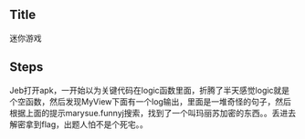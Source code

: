 ##  Title
迷你游戏

##  Steps
Jeb打开apk，一开始以为关键代码在logic函数里面，折腾了半天感觉logic就是个空函数，然后发现MyView下面有一个log输出，里面是一堆奇怪的句子，然后根据上面的提示marysue.funnyj搜索，找到了一个叫玛丽苏加密的东西。。丢进去解密拿到flag，出题人怕不是个死宅。。




